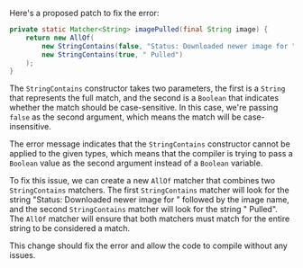 Here's a proposed patch to fix the error:
```java
private static Matcher<String> imagePulled(final String image) {
    return new AllOf(
        new StringContains(false, "Status: Downloaded newer image for " + image),
        new StringContains(true, " Pulled")
    );
}
```
The `StringContains` constructor takes two parameters, the first is a `String` that represents the full match, and the second is a `Boolean` that indicates whether the match should be case-sensitive. In this case, we're passing `false` as the second argument, which means the match will be case-insensitive.

The error message indicates that the `StringContains` constructor cannot be applied to the given types, which means that the compiler is trying to pass a `Boolean` value as the second argument instead of a `Boolean` variable.

To fix this issue, we can create a new `AllOf` matcher that combines two `StringContains` matchers. The first `StringContains` matcher will look for the string "Status: Downloaded newer image for " followed by the image name, and the second `StringContains` matcher will look for the string " Pulled". The `AllOf` matcher will ensure that both matchers must match for the entire string to be considered a match.

This change should fix the error and allow the code to compile without any issues.